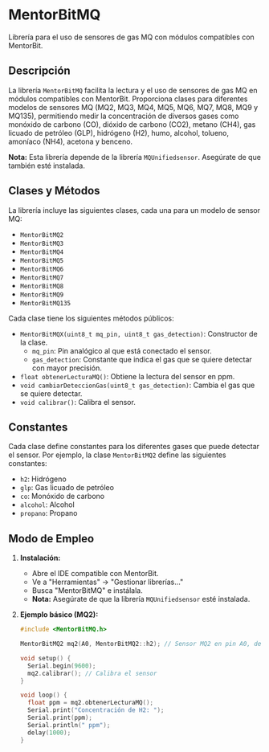 # MentorBitMQ

Librería para el uso de sensores de gas MQ con módulos compatibles con MentorBit.

## Descripción

La librería `MentorBitMQ` facilita la lectura y el uso de sensores de gas MQ en módulos compatibles con MentorBit. Proporciona clases para diferentes modelos de sensores MQ (MQ2, MQ3, MQ4, MQ5, MQ6, MQ7, MQ8, MQ9 y MQ135), permitiendo medir la concentración de diversos gases como monóxido de carbono (CO), dióxido de carbono (CO2), metano (CH4), gas licuado de petróleo (GLP), hidrógeno (H2), humo, alcohol, tolueno, amoníaco (NH4), acetona y benceno.

**Nota:** Esta librería depende de la librería `MQUnifiedsensor`. Asegúrate de que también esté instalada.

## Clases y Métodos

La librería incluye las siguientes clases, cada una para un modelo de sensor MQ:

* `MentorBitMQ2`
* `MentorBitMQ3`
* `MentorBitMQ4`
* `MentorBitMQ5`
* `MentorBitMQ6`
* `MentorBitMQ7`
* `MentorBitMQ8`
* `MentorBitMQ9`
* `MentorBitMQ135`

Cada clase tiene los siguientes métodos públicos:

* `MentorBitMQX(uint8_t mq_pin, uint8_t gas_detection)`: Constructor de la clase.
    * `mq_pin`: Pin analógico al que está conectado el sensor.
    * `gas_detection`: Constante que indica el gas que se quiere detectar con mayor precisión.
* `float obtenerLecturaMQ()`: Obtiene la lectura del sensor en ppm.
* `void cambiarDeteccionGas(uint8_t gas_detection)`: Cambia el gas que se quiere detectar.
* `void calibrar()`: Calibra el sensor.

## Constantes

Cada clase define constantes para los diferentes gases que puede detectar el sensor. Por ejemplo, la clase `MentorBitMQ2` define las siguientes constantes:

* `h2`: Hidrógeno
* `glp`: Gas licuado de petróleo
* `co`: Monóxido de carbono
* `alcohol`: Alcohol
* `propano`: Propano

## Modo de Empleo

1.  **Instalación:**
    * Abre el IDE compatible con MentorBit.
    * Ve a "Herramientas" -> "Gestionar librerías..."
    * Busca "MentorBitMQ" e instálala.
    * **Nota:** Asegúrate de que la librería `MQUnifiedsensor` esté instalada.

2.  **Ejemplo básico (MQ2):**

    ```c++
    #include <MentorBitMQ.h>

    MentorBitMQ2 mq2(A0, MentorBitMQ2::h2); // Sensor MQ2 en pin A0, detectando H2

    void setup() {
      Serial.begin(9600);
      mq2.calibrar(); // Calibra el sensor
    }

    void loop() {
      float ppm = mq2.obtenerLecturaMQ();
      Serial.print("Concentración de H2: ");
      Serial.print(ppm);
      Serial.println(" ppm");
      delay(1000);
    }
    ```
